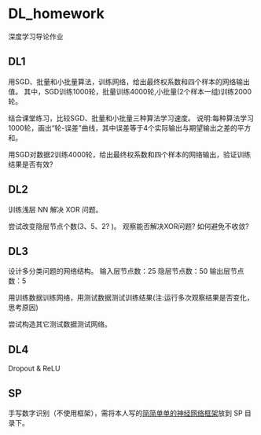 # DL_homework
深度学习导论作业

## DL1 

用SGD、批量和小批量算法，训练网络，给出最终权系数和四个样本的网络输出值。 其中，SGD训练1000轮，批量训练4000轮,小批量(2个样本一组)训练2000轮。

结合课堂练习，比较SGD、批量和小批量三种算法学习速度。 说明:每种算法学习1000轮，画出“轮-误差”曲线，其中误差等于4个实际输出与期望输出之差的平方和。

用SGD对数据2训练4000轮，给出最终权系数和四个样本的网络输出，验证训练结果是否有效?

## DL2

训练浅层 NN 解决 XOR 问题。

尝试改变隐层节点个数(3、5、2? )。
观察能否解决XOR问题?
如何避免不收敛?

## DL3

设计多分类问题的网络结构。
输入层节点数：25 隐层节点数：50 输出层节点数：5

用训练数据训练网络，用测试数据测试训练结果(注:运行多次观察结果是否变化，思考原因)

尝试构造其它测试数据测试网络。

## DL4

Dropout & ReLU

## SP

手写数字识别（不使用框架），需将本人写的[简简单单的神经网络框架](https://github.com/BeiYazi0/cnn)放到 SP 目录下。
